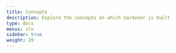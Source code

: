 ```yaml
---
title: Concepts
description: Explore the concepts on which Gardener is built
type: docs
menus: sln
sidebar: true
weight: 20
---
```

